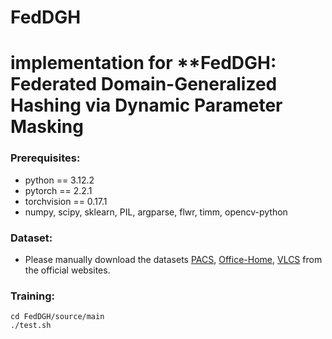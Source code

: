 # FedDGH
# implementation for **FedDGH: Federated Domain-Generalized Hashing via Dynamic Parameter Masking
 
### Prerequisites:
- python == 3.12.2
- pytorch == 2.2.1
- torchvision == 0.17.1
- numpy, scipy, sklearn, PIL, argparse, flwr, timm, opencv-python

### Dataset:

- Please manually download the datasets [PACS](https://drive.google.com/drive/folders/1SKvzI8bCqW9bcoNLNCrTGbg7gBSw97qO), [Office-Home](https://drive.google.com/file/d/0B81rNlvomiwed0V1YUxQdC1uOTg/view), [VLCS](https://drive.usercontent.google.com/download?id=1skwblH1_okBwxWxmRsp9_qi15hyPpxg8&authuser=0) from the official websites.

### Training:
    cd FedDGH/source/main
    ./test.sh

